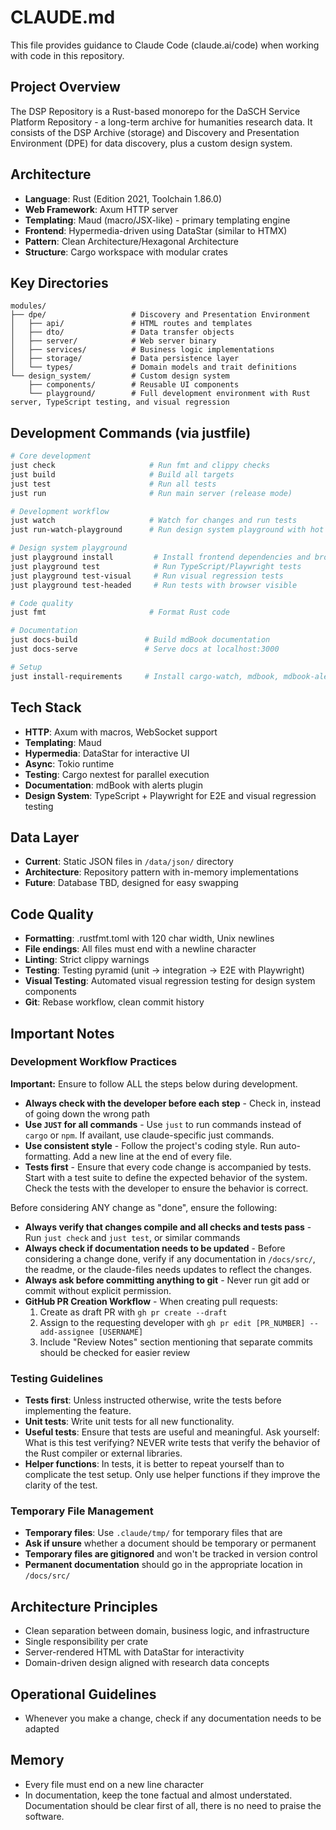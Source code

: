 # CLAUDE.md

This file provides guidance to Claude Code (claude.ai/code) when working with code in this repository.

## Project Overview
The DSP Repository is a Rust-based monorepo for the DaSCH Service Platform Repository - a long-term archive for humanities research data. It consists of the DSP Archive (storage) and Discovery and Presentation Environment (DPE) for data discovery, plus a custom design system.

## Architecture
- **Language**: Rust (Edition 2021, Toolchain 1.86.0)
- **Web Framework**: Axum HTTP server
- **Templating**: Maud (macro/JSX-like) - primary templating engine
- **Frontend**: Hypermedia-driven using DataStar (similar to HTMX)
- **Pattern**: Clean Architecture/Hexagonal Architecture
- **Structure**: Cargo workspace with modular crates

## Key Directories
```
modules/
├── dpe/                   # Discovery and Presentation Environment
│   ├── api/               # HTML routes and templates
│   ├── dto/               # Data transfer objects
│   ├── server/            # Web server binary
│   ├── services/          # Business logic implementations
│   ├── storage/           # Data persistence layer
│   └── types/             # Domain models and trait definitions
└── design_system/         # Custom design system
    ├── components/        # Reusable UI components
    └── playground/        # Full development environment with Rust server, TypeScript testing, and visual regression
```

## Development Commands (via justfile)
```bash
# Core development
just check                     # Run fmt and clippy checks
just build                     # Build all targets
just test                      # Run all tests
just run                       # Run main server (release mode)

# Development workflow
just watch                     # Watch for changes and run tests  
just run-watch-playground      # Run design system playground with hot reload

# Design system playground
just playground install         # Install frontend dependencies and browsers
just playground test            # Run TypeScript/Playwright tests
just playground test-visual     # Run visual regression tests
just playground test-headed     # Run tests with browser visible

# Code quality
just fmt                       # Format Rust code

# Documentation
just docs-build               # Build mdBook documentation
just docs-serve               # Serve docs at localhost:3000

# Setup
just install-requirements     # Install cargo-watch, mdbook, mdbook-alerts
```

## Tech Stack
- **HTTP**: Axum with macros, WebSocket support
- **Templating**: Maud
- **Hypermedia**: DataStar for interactive UI
- **Async**: Tokio runtime
- **Testing**: Cargo nextest for parallel execution
- **Documentation**: mdBook with alerts plugin
- **Design System**: TypeScript + Playwright for E2E and visual regression testing

## Data Layer
- **Current**: Static JSON files in `/data/json/` directory
- **Architecture**: Repository pattern with in-memory implementations
- **Future**: Database TBD, designed for easy swapping

## Code Quality
- **Formatting**: .rustfmt.toml with 120 char width, Unix newlines
- **File endings**: All files must end with a newline character
- **Linting**: Strict clippy warnings
- **Testing**: Testing pyramid (unit → integration → E2E with Playwright)
- **Visual Testing**: Automated visual regression testing for design system components
- **Git**: Rebase workflow, clean commit history

## Important Notes

### Development Workflow Practices

**Important:** Ensure to follow ALL the steps below during development.

- **Always check with the developer before each step** - Check in, instead of going down the wrong path
- **Use `JUST` for all commands** - Use `just` to run commands instead of `cargo` or `npm`. If availant, use claude-specific just commands.
- **Use consistent style** - Follow the project's coding style. Run auto-formatting. Add a new line at the end of every file.
- **Tests first** - Ensure that every code change is accompanied by tests. Start with a test suite to define the expected behavior of the system. Check the tests with the developer to ensure the behavior is correct.

Before considering ANY change as "done", ensure the following:

- **Always verify that changes compile and all checks and tests pass** - Run `just check` and `just test`, or similar commands
- **Always check if documentation needs to be updated** - Before considering a change done, verify if any documentation in `/docs/src/`, the readme, or the claude-files needs updates to reflect the changes.
- **Always ask before committing anything to git** - Never run git add or commit without explicit permission.
- **GitHub PR Creation Workflow** - When creating pull requests:
  1. Create as draft PR with `gh pr create --draft`
  2. Assign to the requesting developer with `gh pr edit [PR_NUMBER] --add-assignee [USERNAME]`
  3. Include "Review Notes" section mentioning that separate commits should be checked for easier review

### Testing Guidelines
- **Tests first**: Unless instructed otherwise, write the tests before implementing the feature.
- **Unit tests**: Write unit tests for all new functionality.
- **Useful tests**: Ensure that tests are useful and meaningful. Ask yourself: What is this test verifying? NEVER write tests that verify the behavior of the Rust compiler or external libraries.
- **Helper functions**: In tests, it is better to repeat yourself than to complicate the test setup. Only use helper functions if they improve the clarity of the test.

### Temporary File Management
- **Temporary files**: Use `.claude/tmp/` for temporary files that are
- **Ask if unsure** whether a document should be temporary or permanent
- **Temporary files are gitignored** and won't be tracked in version control
- **Permanent documentation** should go in the appropriate location in `/docs/src/`

## Architecture Principles
- Clean separation between domain, business logic, and infrastructure
- Single responsibility per crate
- Server-rendered HTML with DataStar for interactivity
- Domain-driven design aligned with research data concepts

## Operational Guidelines
- Whenever you make a change, check if any documentation needs to be adapted

## Memory
- Every file must end on a new line character
- In documentation, keep the tone factual and almost understated. Documentation should be clear first of all, there is no need to praise the software.
